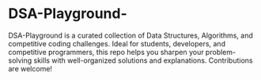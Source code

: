 # DSA-Playground-
DSA-Playground is a curated collection of Data Structures, Algorithms, and competitive coding challenges. Ideal for students, developers, and competitive programmers, this repo helps you sharpen your problem-solving skills with well-organized solutions and explanations. Contributions are welcome!
